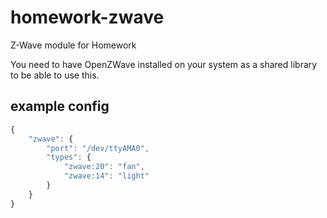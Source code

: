 # homework-zwave
Z-Wave module for Homework

You need to have OpenZWave installed on your system as a shared library to be able to use this.

## example config
```javascript
{
    "zwave": {
        "port": "/dev/ttyAMA0",
        "types": {
            "zwave:20": "fan",
            "zwave:14": "light"
        }
    }
}
```
